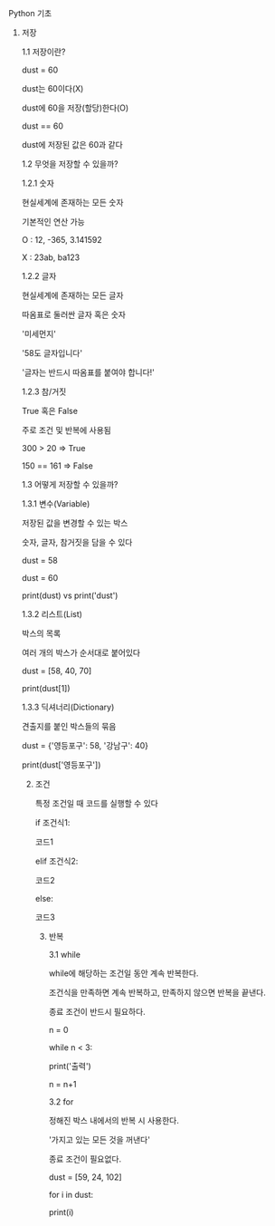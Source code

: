 



Python 기초 

1. 저장   

   1.1 저장이란?   

   dust = 60   

   dust는 60이다(X)   

   dust에 60을 저장(할당)한다(O)   

   dust == 60   

   dust에 저장된 값은 60과 같다   

   1.2 무엇을 저장할 수 있을까?   

   1.2.1 숫자   

   현실세계에 존재하는 모든 숫자   

   기본적인 연산 가능   

   O : 12, -365, 3.141592   

   X : 23ab, ba123   

   1.2.2 글자   

   현실세계에 존재하는 모든 글자   

   따옴표로 둘러싼 글자 혹은 숫자   

   '미세먼지'   

   '58도 글자입니다'   

   '글자는 반드시 따옴표를 붙여야 합니다!'   

   1.2.3 참/거짓   

   True 혹은 False   

   주로 조건 및 반복에 사용됨   

   300 > 20 => True   

   150 == 161 => False   

   1.3 어떻게 저장할 수 있을까?   

   1.3.1 변수(Variable)   

   저장된 값을 변경할 수 있는 박스   

   숫자, 글자, 참거짓을 담을 수 있다   

   dust = 58   

   dust = 60   

   print(dust) vs print('dust')   

   1.3.2 리스트(List)   

   박스의 목록   

   여러 개의 박스가 순서대로 붙어있다   

   dust = [58, 40, 70]   

   print(dust[1])   

   1.3.3 딕셔너리(Dictionary)   

   견출지를 붙인 박스들의 묶음   

   dust = {'영등포구': 58, '강남구': 40}  

   print(dust['영등포구']) 

   

   2. 조건   

      특정 조건일 때 코드를 실행할 수 있다   

      if 조건식1:   

      코드1   

      elif 조건식2:   

      코드2   

      else:   

      코드3 

      3. 반복   

         3.1 while   

         while에 해당하는 조건일 동안 계속 반복한다.   

         조건식을 만족하면 계속 반복하고, 만족하지 않으면 반복을 끝낸다.   

         종료 조건이 반드시 필요하다.   

         n = 0   

         while n < 3:   

         print('출력')   

         n = n+1   

         3.2 for   

         정해진 박스 내에서의 반복 시 사용한다.   

         '가지고 있는 모든 것을 꺼낸다'   

         종료 조건이 필요없다.   

         dust = [59, 24, 102]   

         for i in dust:   

         print(i)